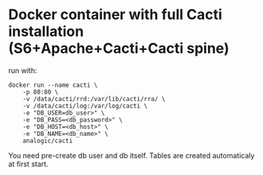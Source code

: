 # Docker container with full Cacti installation (S6+Apache+Cacti+Cacti spine)

run with:

```
docker run --name cacti \
    -p 80:80 \
    -v /data/cacti/rrd:/var/lib/cacti/rra/ \
    -v /data/cacti/log:/var/log/cacti \
    -e "DB_USER=db_user>" \
    -e "DB_PASS=<db_password>" \
    -e "DB_HOST=<db_host>" \
    -e "DB_NAME=<db_name>" \
    analogic/cacti
```

You need pre-create db user and db itself. Tables are created automaticaly at first start.
